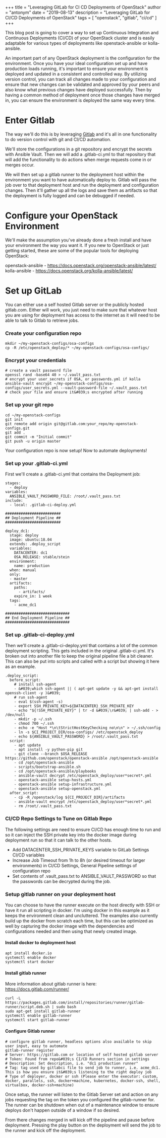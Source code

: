 +++
title = "Leveraging GitLab for CI CD Deployments of OpenStack"
author = "antonym"
date = "2019-08-13"
description = "Leveraging GitLab for CI/CD Deployments of OpenStack"
tags = [
    "openstack",
    "gitlab",
    "ci/cd"
]
+++

This blog post is going to cover a way to set up Continuous Integration and Continuous Deployments (CI/CD) of your OpenStack cluster and is easily adaptable for various types of deployments like openstack-ansible or kolla-ansible.

An important part of any OpenStack deployment is the configuration for the environment. Once you have your ideal configuration set up and have production loads running, it's important to ensure your environment is deployed and updated in a consistent and controlled way. By utilizing version control, you can track all changes made to your configuration and ensure that new changes can be validated and approved by your peers and also know what previous changes have deployed successfully. Then by having a common method of deployment once those changes have merged in, you can ensure the environment is deployed the same way every time.

# Enter Gitlab

The way we'll do this is by leveraging [Gitlab][1] and it's all in one functionality to do version control with git and CI/CD automation.

We'll store the configurations in a git repository and encrypt the secrets with Ansible Vault. Then we will add a .gitlab-ci.yml to that repository that will add the functionality to do actions when merge requests come in or merges occur.

We will then set up a gitlab runner to the deployment host within the environment you want to have automatically deploy to. Gitlab will pass the job over to that deployment host and run the deployment and configuration changes. Then it'll gather up all the logs and save them as artifacts so that the deployment is fully logged and can be debugged if needed.

# Configure your OpenStack Environment

We'll make the assumption you've already done a fresh install and have your environment the way you want it. If you new to OpenStack or just getting started, these are some of the popular tools for deploying OpenStack:

openstack-ansible - <https://docs.openstack.org/openstack-ansible/latest/>  
kolla-ansible - <https://docs.openstack.org/kolla-ansible/latest/>

# Set up GitLab

You can either use a self hosted Gitlab server or the publicly hosted gitlab.com. Either will work, you just need to make sure that whatever host you are using for deployment has access to the internet as it will need to be able to talk to Gitlab to retrieve jobs.

### Create your configuration repo

    mkdir ~/my-openstack-configs/osa-configs
    cp -R /etc/openstack_deploy/* ~/my-openstack-configs/osa-configs/

### Encrypt your credentials

    # create a vault password file
    openssl rand -base64 40 > ~/.vault_pass.txt
    # encrypt your user_secrets if OSA, or passwords.yml if kolla
    ansible-vault encrypt ~/my-openstack-configs/osa-configs/user_secrets.yml --vault-password-file ~/.vault_pass.txt
    # check your file and ensure it&#039;s encrypted after running

### Set up your git repo

    cd ~/my-openstack-configs
    git init
    git remote add origin git@gitlab.com:your_repo/my-openstack-configs.git
    git add .
    git commit -m "Initial commit"
    git push -u origin master

Your configuration repo is now setup! Now to automate deployments!

### Set up your .gitlab-ci.yml

First we'll create a .gitlab-ci.yml that contains the Deployment job:

    stages:
      - deploy
    variables:
      ANSIBLE_VAULT_PASSWORD_FILE: /root/.vault_pass.txt
    include:
      - local: .gitlab-ci-deploy.yml
    
    #########################
    ## Deployment Pipeline ##
    #########################
    
    deploy_dc1:
      stage: deploy
      image: ubuntu:18.04
      extends: .deploy_script
      variables:
        DATACENTER: dc1
        OSA_RELEASE: stable/stein
      environment:
        name: production
      when: manual
      only:
      - master
      artifacts:
        paths:
          - artifacts/
        expire_in: 1 week 
      tags:
        - acme_dc1
    
    #############################
    ## End Deployment Pipeline ##
    #############################

### Set up .gitlab-ci-deploy.yml

Then we'll create a .gitlab-ci-deploy.yml that contains a lot of the common deployment scripting. This gets included in the original .gitlab-ci.yml. It's broken out into another file to keep the original pipeline file a bit cleaner. This can also be put into scripts and called with a script but showing it here as an example.

    .deploy_script:
      before_script:
        # install ssh-agent
        - &#039;which ssh-agent || ( apt-get update -y && apt-get install openssh-client -y )&#039;
        # run ssh-agent
        - eval $(ssh-agent -s)
        - export SSH_PRIVATE_KEY=${DATACENTER}_SSH_PRIVATE_KEY
        - echo "${!SSH_PRIVATE_KEY}" | tr -d &#039;\r&#039; | ssh-add - > /dev/null
        - mkdir -p ~/.ssh
        - chmod 700 ~/.ssh
        - echo -e "Host *\n\tStrictHostKeyChecking no\n\n" > ~/.ssh/config
        - ln -s $CI_PROJECT_DIR/osa-configs/ /etc/openstack_deploy
        - echo ${ANSIBLE_VAULT_PASSWORD} > /root/.vault_pass.txt
      script:
        - apt update
        - apt install -y python-pip git
        - git clone --branch $OSA_RELEASE https://github.com/openstack/openstack-ansible /opt/openstack-ansible
        - cd /opt/openstack-ansible
        - scripts/bootstrap-ansible.sh
        - cd /opt/openstack-ansible/playbooks
        - ansible-vault decrypt /etc/openstack_deploy/user*secret*.yml
        - openstack-ansible setup-hosts.yml
        - openstack-ansible setup-infrastructure.yml
        - openstack-ansible setup-openstack.yml
      after_script:
        - cp -R /openstack/log ${CI_PROJECT_DIR}/artifacts
        - ansible-vault encrypt /etc/openstack_deploy/user*secret*.yml
        - rm /root/.vault_pass.txt

### CI/CD Repo Settings to Tune on Gitlab Repo

The following settings are need to ensure CI/CD has enough time to run and so it can inject the SSH private key into the docker image during deployment run so that it can talk to the other hosts.

  * Add DATACENTER\_SSH\_PRIVATE_KEYS variable to GitLab Settings CI/CD variables
  * Increase Job Timeout from 1h to 8h (or desired timeout for larger environments) in CI/CD Settings, General Pipeline settings of configuration repo
  * Set contents of .vault\_pass.txt to ANSIBLE\_VAULT_PASSWORD so that the passwords can be decrypted during the job.

### Setup gitlab runner on your deployment host

You can choose to have the runner execute on the host directly with SSH or have it run all scripting in docker. I'm using docker in this example as it keeps the environment clean and uncluttered. The examples also currently build up the docker from scratch each time, but this can be optimized as well by capturing the docker image with the dependencies and configurations needed and then using that newly created image.

#### Install docker to deployment host

```
apt install docker.io
systemctl enable docker
systemctl start docker
```

#### Install gitlab runner

More information about gitlab runner is here: <https://docs.gitlab.com/runner/>

```
curl -L https://packages.gitlab.com/install/repositories/runner/gitlab-runner/script.deb.sh | sudo bash
sudo apt-get install gitlab-runner
systemctl enable gitlab-runner
systemctl start gitlab-runner
```

#### Configure Gitlab runner

```    
# configure gitlab runner, headless options also available to skip user input, easy to automate
gitlab-runner register
# Server: https://gitlab.com or location of self hosted gitlab server
# Token: Found from repo&#039;s CI/CD Runners section in settings
# Description: Set description, i.e. "dc1 production runner" 
# Tag: tag used by gitlabci file to send job to runner, i.e. acme_dc1.  This is how you ensure it&#039;s listening to the right deploy job
# Type of deployer, docker or ssh (Please enter the executor: custom, docker, parallels, ssh, docker+machine, kubernetes, docker-ssh, shell, virtualbox, docker-ssh+machine)
```

Once setup, the runner will listen to the Gitlab Server set and action on any jobs requesting the tag on the token you configured the gitlab-runner for. The runner can be shutdown when out of a maintenance window to ensure deploys don't happen outside of a window if so desired.

From there changes merged in will kick off the pipeline and pause before deployment. Pressing the play button on the deployment will send the job to the runner and kick off the deployment.

 [1]: https://gitlab.com "Gitlab"
